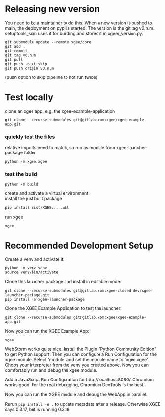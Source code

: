 # Releasing new version
You need to be a maintainer to do this. When a new version is pushed to main, the deployment on pypi is started. 
The version is the git tag v0.n.m. setuptools_scm uses it for building and stores it in xgee/_version.py.
```
git submodule update --remote xgee/core
git add .
git commit
git tag v0.n.m
git pull
git push -o ci.skip
git push origin v0.n.m
```
(push option to skip pipeline to not run twice)

# Test locally
clone an xgee app, e.g. the xgee-example-application
```
git clone --recurse-submodules git@gitlab.com:xgee/xgee-example-app.git
```

### quickly test the files
relative imports need to match, so run as module from xgee-launcher-package folder
```
python -m xgee.xgee
```

### test the build

```
python -m build
```
create and activate a virtual environment  
install the just built package
```
pip install dist/XGEE... .whl
```
run xgee
```
xgee
```

# Recommended Development Setup
Create a venv and activate it:
```
python -m venv venv
source venv/bin/activate
```
Clone this launcher package and install in editable mode:
```
git clone --recurse-submodules git@gitlab.com:xgee-closed-dev/xgee-launcher-package.git
pip install -e xgee-launcher-package
```
Clone the XGEE Example Application to test the launcher:
```
git clone --recurse-submodules git@gitlab.com:xgee/xgee-example-app.git
```
Now you can run the XGEE Example App:
```
xgee
```

WebStorm works quite nice. Install the Plugin "Python Community Edition" to get Python support.
Then you can configure a Run Configuration for the xgee module. Select 'module' and set the module name to 'xgee.xgee'.
Choos your interpreter from the venv you created above.
Now you can comfortably run and debug the xgee module.

Add a JavaScript Run Configuration for http://localhost:8080/. Chromium works good. For the real debugging, Chromium DevTools is the best.

Now you can run the XGEE module and debug the WebApp in parallel.  

Rerun `pip install -e .` to update metadata after a release. Otherwise XGEE says 0.3.17, but is running 0.3.18. 

